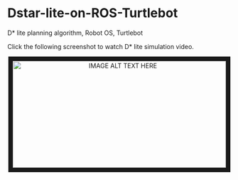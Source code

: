 # Dstar-lite-on-ROS-Turtlebot
D* lite planning algorithm, Robot OS, Turtlebot

Click the following screenshot to watch D* lite simulation video.

<p align="center">
<a href="http://www.youtube.com/watch?feature=player_embedded&v=h6H3n0BNXi8
" target="_blank"><img src="http://img.youtube.com/vi/h6H3n0BNXi8/maxresdefault.jpg" 
alt="IMAGE ALT TEXT HERE" width="480" height="240" border="10" /></a>
</p>
